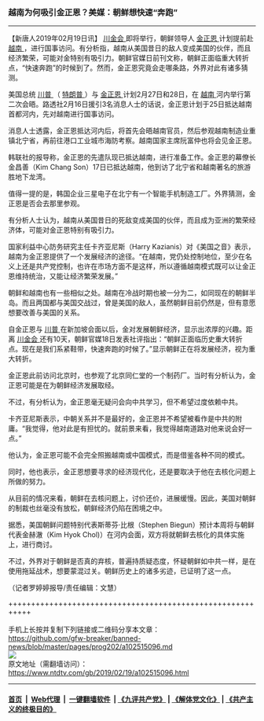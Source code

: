 ### 越南为何吸引金正恩？美媒：朝鲜想快速“奔跑”
------------------------

<div class="post_content">
 <p>
  【新唐人2019年02月19日讯】
  <a href="https://www.ntdtv.com/gb/川金会.htm">
   川金会
  </a>
  即将举行，朝鲜领导人
  <a href="https://www.ntdtv.com/gb/金正恩.htm">
   金正恩
  </a>
  计划提前赴
  <a href="https://www.ntdtv.com/gb/越南.htm">
   越南
  </a>
  ，进行国事访问。有分析指，越南从美国昔日的敌人变成美国的伙伴，而且经济繁荣，可能对金特别有吸引力。朝鲜官媒日前刊文称，朝鲜正面临重大转折点，“快速奔跑”的时候到了。然而，金正恩究竟会走哪条路，外界对此有诸多猜测。
 </p>
 <p>
  美国总统
  <a href="https://www.ntdtv.com/gb/川普.htm">
   川普
  </a>
  （
  <a href="https://www.ntdtv.com/gb/特朗普.htm">
   特朗普
  </a>
  ）与
  <a href="https://www.ntdtv.com/gb/金正恩.htm">
   金正恩
  </a>
  计划2月27日和28日，在
  <a href="https://www.ntdtv.com/gb/越南.htm">
   越南
  </a>
  河内举行第二次会晤。路透社2月16日援引3名消息人士的话说，金正恩计划于25日抵达越南首都河内，先对越南进行国事访问。
 </p>
 <p>
  消息人士透露，金正恩抵达河内后，将首先会晤越南官员，然后参观越南制造业重镇北宁省，再前往港口工业城市海防考察。越南国家主席阮富仲也将会见金正恩。
 </p>
 <p>
  韩联社的报导称，金正恩的先遣队现已抵达越南，进行准备工作。金正恩的幕僚长金昌善（Kim Chang Son）17日已抵达越南，他到访了北宁省和越南著名的旅游胜地下龙湾。
 </p>
 <p>
  值得一提的是，韩国企业三星电子在北宁有一个智能手机制造工厂。外界猜测，金正恩是否会去那里参观。
 </p>
 <p>
  有分析人士认为，越南从美国昔日的死敌变成美国的伙伴，而且成为亚洲的繁荣经济体，可能对金正恩特别有吸引力。
 </p>
 <p>
  国家利益中心防务研究主任卡齐亚尼斯（Harry Kazianis）对《美国之音》表示，越南为金正恩提供了一个发展经济的途径。“在越南，党仍处控制地位，至少在名义上还是共产党控制，也许在市场方面不是这样，所以遵循越南模式既可以让金正恩维持统治，又能让经济繁荣发展。”
 </p>
 <p>
  朝鲜和越南也有一些相似之处。越南在冷战时期也被一分为二，如同现在的朝鲜半岛。而且两国都与美国交战过，曾是美国的敌人，虽然朝鲜目前仍然是，但有意愿想要改善与美国的关系。
 </p>
 <p>
  自金正恩与
  <a href="https://www.ntdtv.com/gb/川普.htm">
   川普
  </a>
  在新加坡会面以后，金对发展朝鲜经济，显示出浓厚的兴趣。距离
  <a href="https://www.ntdtv.com/gb/川金会.htm">
   川金会
  </a>
  还有10天，朝鲜官媒18日发表社评指出：“朝鲜正面临历史重大转折点。现在是我们系紧鞋带，快速奔跑的时候了。”显示朝鲜正在将发展经济，视为重大转折。
 </p>
 <p>
  金正恩此前访问北京时，也参观了北京同仁堂的一个制药厂。当时有分析认为，金正恩可能是在为朝鲜经济发展取经。
 </p>
 <p>
  不过，有分析认为，金正恩毫无疑问会向中共学习，但不希望过度依赖中共。
 </p>
 <p>
  卡齐亚尼斯表示，中朝关系并不是最好的，金正恩并不希望被看作是中共的附庸。“我觉得，他对此是有担忧的。就前景来看，我觉得越南道路对他来说会好一点。”
 </p>
 <p>
  他认为，金正恩可能不会完全照搬越南或中国模式，而是借鉴各种不同的模式。
 </p>
 <p>
  同时，他也表示，金正恩想要寻求的经济现代化，还是要取决于他在去核化问题上所做的努力。
 </p>
 <p>
  从目前的情况来看，朝鲜在去核问题上，讨价还价，进展缓慢。因此，美国对朝鲜的制裁也丝毫没有放松，朝鲜经济仍陷在困境之中。
 </p>
 <p>
  据悉，美国朝鲜问题特别代表斯蒂芬⋅比根（Stephen Biegun）预计本周将与朝鲜代表金赫澈（Kim Hyok Chol)）在河内会面，双方将就朝鲜去核化的具体实施上，进行商讨。
 </p>
 <p>
  不过，外界对于朝鲜是否真的弃核，普遍持质疑态度，怀疑朝鲜如中共一样，是在使用拖延战术，想要蒙混过关。朝鲜历史上的诸多劣迹，已证明了这一点。
 </p>
 <p>
  （记者罗婷婷报导/责任编辑：文慧）
 </p>
 <div class="single_ad">
 </div>
</div>

+++++++++++++++++++++++++++++++++++++++++++++++++++++++++++<br/><br/>
手机上长按并复制下列链接或二维码分享本文章：<br/>
https://github.com/gfw-breaker/banned-news/blob/master/pages/prog202/a102515096.md <br/>
<a href='https://github.com/gfw-breaker/banned-news/blob/master/pages/prog202/a102515096.md'><img src='https://github.com/gfw-breaker/banned-news/blob/master/pages/prog202/a102515096.md.png'/></a> <br/>
原文地址（需翻墙访问）：https://www.ntdtv.com/gb/2019/02/19/a102515096.html


------------------------
#### [首页](https://github.com/gfw-breaker/banned-news/blob/master/README.md) &nbsp;|&nbsp; [Web代理](https://github.com/labour-camp/helloworld) &nbsp;|&nbsp; [一键翻墙软件](https://github.com/gfw-breaker/nogfw/blob/master/README.md) &nbsp;| [《九评共产党》](https://github.com/gfw-breaker/9ping.md/blob/master/README.md#九评之一评共产党是什么) | [《解体党文化》](https://github.com/gfw-breaker/jtdwh.md/blob/master/README.md) | [《共产主义的终极目的》](https://github.com/gfw-breaker/gczydzjmd.md/blob/master/README.md)

